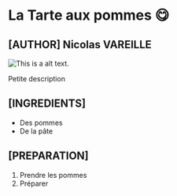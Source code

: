 # La Tarte aux pommes 😋

## [AUTHOR] Nicolas VAREILLE

![This is a alt text.](https://static.750g.com/images/600-600/9823eb627203c878f3e36d72f8ce6d1c/tarte-aux-pommes.jpg "Miam 😋")

Petite description

## [INGREDIENTS]

* Des pommes
* De la pâte

## [PREPARATION]

1. Prendre les pommes
2. Préparer
